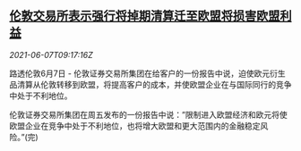 <!--1623058263000-->
[伦敦交易所表示强行将掉期清算迁至欧盟将损害欧盟利益](https://cn.reuters.com/article/lse-drv-clearing-eu-0607-idCNKCS2DJ0WM)
------

<div><i>2021-06-07T09:17:16Z</i></div><p>路透伦敦6月7日 - 伦敦证券交易所集团在给客户的一份报告中说，迫使欧元衍生品清算从伦敦转移到欧盟，将提高客户的成本，并使欧盟企业在与国际同行的竞争中处于不利地位。</p><p>伦敦证券交易所集团在周五发布的一份报告中说：”限制进入欧盟经济和欧元将使欧盟企业在竞争中处于不利地位，也将增大欧盟和更大范围内的金融稳定风险。”(完)</p>
